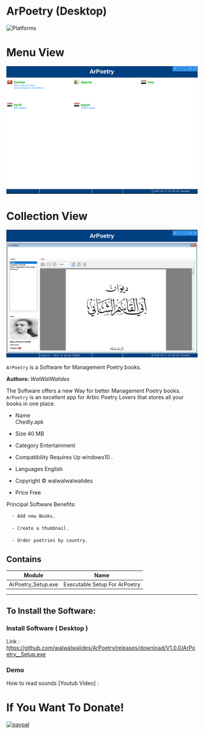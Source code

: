 # ArPoetry (Desktop)
![Platforms](https://img.shields.io/badge/Supported%20platforms-Win32%20and%20Win64-red.svg)

# Menu View
![](View/Img/MainView.png)
# Collection View
![](View/Img/ArPoetry_Reading.png)


`ArPoetry` is a Software for Management Poetry books.


**Authors:**  *WalWalWalides*


The Software offers a new Way for better Management Poetry books.
`ArPoetry` is an excellent app for Arbic Poetry Lovers that stores all your books in one place.

- Name  
  Chedly.apk

- Size
    40 MB

- Category
    Entertainment 
    
- Compatibility
    Requires Up windows10 . 

- Languages
    English

- Copyright
    © walwalwalwalides

- Price
    Free 






Principal Software Benefits:

      - Add new Books.
         
      - Create a thumbnail.
      
      - Order poetries by country.

    


## Contains

| Module | Name | 
| --- | --- |
|ArPoetry_Setup.exe|Executable Setup For ArPoetry|


------

## To Install the Software:

### Install Software ( Desktop ) 

Link : https://github.com/walwalwalides/ArPoetry/releases/download/V1.0.0/ArPoetry__Setup.exe

### Demo
How to read sounds 
[Youtub Video] : 

# If You Want To Donate!

[![paypal](https://www.paypalobjects.com/en_US/i/btn/btn_donateCC_LG.gif)](https://www.paypal.com/cgi-bin/webscr?cmd=_s-xclick&hosted_button_id=Y79F36A9BGLHS&source=url)



